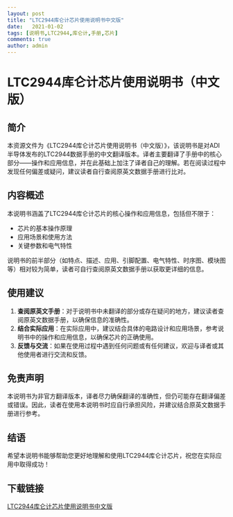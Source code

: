 ```yaml
---
layout: post
title: "LTC2944库仑计芯片使用说明书中文版"
date:   2021-01-02
tags: [说明书,LTC2944,库仑计,手册,芯片]
comments: true
author: admin
---
```

# LTC2944库仑计芯片使用说明书（中文版）

## 简介

本资源文件为《LTC2944库仑计芯片使用说明书（中文版）》，该说明书是对ADI半导体发布的LTC2944数据手册的中文翻译版本。译者主要翻译了手册中的核心部分——操作和应用信息，并在此基础上加注了译者自己的理解。若在阅读过程中发现任何偏差或疑问，建议读者自行查阅原英文数据手册进行比对。

## 内容概述

本说明书涵盖了LTC2944库仑计芯片的核心操作和应用信息，包括但不限于：

- 芯片的基本操作原理
- 应用场景和使用方法
- 关键参数和电气特性

说明书的前半部分（如特点、描述、应用、引脚配置、电气特性、时序图、模块图等）相对较为简单，读者可自行查阅原英文数据手册以获取更详细的信息。

## 使用建议

1. **查阅原英文手册**：对于说明书中未翻译的部分或存在疑问的地方，建议读者查阅原英文数据手册，以确保信息的准确性。
2. **结合实际应用**：在实际应用中，建议结合具体的电路设计和应用场景，参考说明书中的操作和应用信息，以确保芯片的正确使用。
3. **反馈与交流**：如果在使用过程中遇到任何问题或有任何建议，欢迎与译者或其他使用者进行交流和反馈。

## 免责声明

本说明书为非官方翻译版本，译者尽力确保翻译的准确性，但仍可能存在翻译偏差或错误。因此，读者在使用本说明书时应自行承担风险，并建议结合原英文数据手册进行参考。

## 结语

希望本说明书能够帮助您更好地理解和使用LTC2944库仑计芯片，祝您在实际应用中取得成功！

## 下载链接

[LTC2944库仑计芯片使用说明书中文版](https://pan.quark.cn/s/1ff47ec3532f)